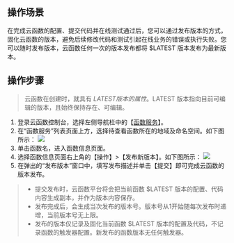 ## 操作场景
在完成云函数的配置、提交代码并在线测试通过后，您可以通过发布版本的方式，固化云函数的版本，避免后续修改代码和测试引起在线业务的错误或执行失败。您可以随时发布版本，云函数任何一次的版本发布都将 $LATEST 版本发布为最新版本。

## 操作步骤
> 云函数在创建时，就具有 $LATEST 版本的属性。$LATEST 版本指向目前可编辑的版本，且始终保持存在、可编辑。 
>
1. 登录云函数控制台，选择左侧导航栏中的【[函数服务](https://console.cloud.tencent.com/scf/list)】。
2. 在“函数服务”列表页面上方，选择待查看函数所在的地域及命名空间。如下图所示：
![](https://main.qcloudimg.com/raw/0b836a1e493229bd16bf7e99cee0cf76.png)
3. 单击函数名，进入函数信息页面。
4. 选择函数信息页面右上角的【操作】>【发布新版本】。如下图所示：
![](https://main.qcloudimg.com/raw/8879def8c1822061dfc8df72f0beb8af.png)
5. 在弹出的“发布版本”窗口中，填写发布描述并单击【提交】即可完成云函数的版本发布。
>
> - 提交发布时，云函数平台将会把当前函数 $LATEST 版本的配置、代码内容生成副本，并作为版本内容保存。
> - 发布完成后，会生成当次发布的版本号。版本号从1开始随每次发布时递增，当前版本号无上限。
> - 发布的版本仅记录及固化当前函数 $LATEST 版本的配置及代码，不记录函数的触发器配置。新发布的函数版本无任何触发器。
